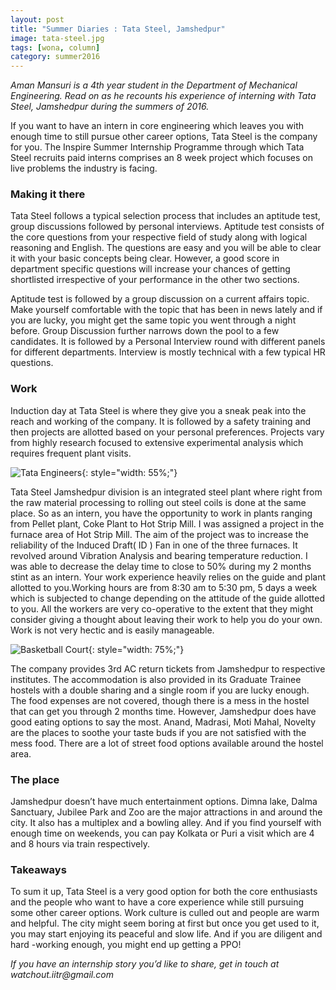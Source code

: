 ```yaml
---
layout: post
title: "Summer Diaries : Tata Steel, Jamshedpur"
image: tata-steel.jpg
tags: [wona, column]
category: summer2016 
---
```


_Aman Mansuri is a 4th year student in the Department of Mechanical Engineering. Read on as he recounts his experience of interning with Tata Steel, Jamshedpur during the summers of 2016._

If you want to have an intern in core engineering which leaves you with enough time to still pursue other career options, Tata Steel is the company for you. The Inspire Summer Internship Programme through which Tata Steel recruits paid interns comprises an 8 week project which focuses on live problems the industry is facing.

### Making it there

Tata Steel follows a typical selection process that includes an aptitude test, group discussions followed by personal interviews. Aptitude test consists of the core questions from your respective field of study along with logical reasoning and English. The questions are easy and you will be able to clear it with your basic concepts being clear. However, a good score in department specific questions will increase your chances of getting shortlisted irrespective of your
performance in the other two sections. 

Aptitude test is followed by a group discussion on a current affairs topic. Make yourself comfortable with the topic that has been in news lately and if you are lucky, you might get the same topic you went through a night before. Group Discussion further narrows down the pool to a few candidates. It is followed by a Personal Interview round with different panels for different departments. Interview is mostly technical with a few typical HR questions.

### Work

Induction day at Tata Steel is where they give you a sneak peak into the reach and working of the company. It is followed by a safety training and then projects are allotted based on your personal preferences. Projects vary from highly research focused to extensive experimental analysis which requires frequent plant visits. 

![Tata Engineers](http://ketangupta.in/wona-images/posts/tata-2.png){: style="width: 55%;"}

Tata Steel Jamshedpur division is an integrated steel plant where right from the raw material processing to rolling out steel coils is done at the same place. So as an intern, you have the opportunity to work in plants ranging from Pellet plant, Coke Plant to Hot Strip Mill. I was assigned a project in the furnace area of Hot Strip Mill. The aim of the project was to increase the reliability of the Induced Draft( ID  ) Fan in one of the three furnaces. It revolved around Vibration
Analysis and bearing temperature reduction. I was able to decrease the delay time to close to 50% during my 2 months stint as an intern. Your work experience heavily relies on the guide and plant allotted to you.Working hours are from 8:30 am to 5:30 pm, 5 days a week which is subjected to change depending on the attitude of the guide allotted to you. All the workers are very co-operative to the extent that they might consider giving a thought about leaving their work to help you do
your own. Work is not very hectic and is easily manageable. 


![Basketball Court](http://ketangupta.in/wona-images/posts/tata-1.png){: style="width: 75%;"}

The company provides 3rd AC return tickets from Jamshedpur to respective institutes. The accommodation is also provided in its Graduate Trainee hostels with a double sharing and a single room if you are lucky enough. The food expenses are not covered, though there is a mess in the hostel that can get you through 2 months time. However, Jamshedpur does have good eating options to say the most. Anand, Madrasi, Moti Mahal, Novelty are the places to soothe your taste buds if you are not
satisfied with the mess food. There are a lot of street food options available around the hostel area. 

### The place

Jamshedpur doesn’t have much entertainment options. Dimna lake, Dalma Sanctuary, Jubilee Park and Zoo are the major attractions in and around the city. It also has a multiplex and a bowling alley. And if you find yourself with enough time on weekends, you can pay Kolkata or Puri a visit which are 4 and 8 hours via train respectively.

### Takeaways

To sum it up, Tata Steel is a very good option for both the core enthusiasts and the people who want to have a core experience while still pursuing some other career options. Work culture is culled out and people are warm and helpful. The city might seem boring at first but once you get used to it, you may start enjoying its peaceful and slow life. And if you are diligent and hard -working enough, you might end up getting a PPO!

_If you have an internship story you’d like to share, get in touch at watchout.iitr@gmail.com_

